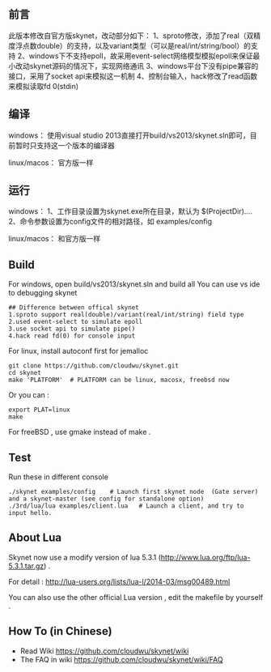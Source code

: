 ## 前言
此版本修改自官方版skynet，改动部分如下：
1、sproto修改，添加了real（双精度浮点数double）的支持，以及variant类型（可以是real/int/string/bool）的支持
2、windows下不支持epoll，故采用event-select网络模型模拟epoll来保证最小改动skynet源码的情况下，实现网络通讯
3、windows平台下没有pipe兼容的接口，采用了socket api来模拟这一机制
4、控制台输入，hack修改了read函数来模拟读取fd 0(stdin)

## 编译
windows：
使用visual studio 2013直接打开build/vs2013/skynet.sln即可，目前暂时只支持这一个版本的编译器

linux/macos：
官方版一样

## 运行
windows：
1、工作目录设置为skynet.exe所在目录，默认为 $(ProjectDir)..\..\
2、命令参数设置为config文件的相对路径，如 examples/config

linux/macos：
和官方版一样

## Build

For windows, open build/vs2013/skynet.sln and build all
You can use vs ide to debugging skynet

```
## Difference between offical skynet
1.sproto support real(double)/variant(real/int/string) field type
2.used event-select to simulate epoll
3.use socket api to simulate pipe()
4.hack read fd(0) for console input
```

For linux, install autoconf first for jemalloc

```
git clone https://github.com/cloudwu/skynet.git
cd skynet
make 'PLATFORM'  # PLATFORM can be linux, macosx, freebsd now
```

Or you can :

```
export PLAT=linux
make
```

For freeBSD , use gmake instead of make .

## Test

Run these in different console

```
./skynet examples/config	# Launch first skynet node  (Gate server) and a skynet-master (see config for standalone option)
./3rd/lua/lua examples/client.lua 	# Launch a client, and try to input hello.
```

## About Lua

Skynet now use a modify version of lua 5.3.1 (http://www.lua.org/ftp/lua-5.3.1.tar.gz) .

For detail : http://lua-users.org/lists/lua-l/2014-03/msg00489.html

You can also use the other official Lua version , edit the makefile by yourself .

## How To (in Chinese)

* Read Wiki https://github.com/cloudwu/skynet/wiki
* The FAQ in wiki https://github.com/cloudwu/skynet/wiki/FAQ
